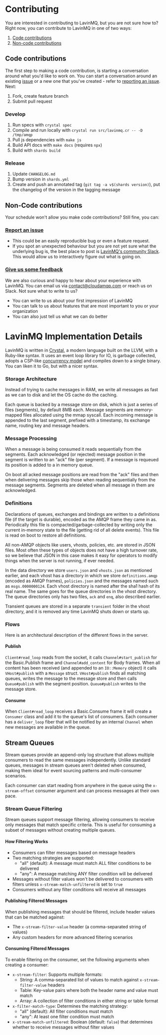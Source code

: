 # Contributing
You are interested in contributing to LavinMQ, but you are not sure how to? 
Right now, you can contribute to LavinMQ in one of two ways:

1. [Code contributions](#code-contributions)
2. [Non-code contributions](#non-code-contributions)

## Code contributions

The first step to making a code contribution, is starting a conversation around what you'd like to work on. You can start a conversation around an existing [issue](https://github.com/cloudamqp/lavinmq/issues) or a new one that you've created - refer to [reporting an issue](#report-an-issue). Next:

1. Fork, create feature branch
1. Submit pull request

### Develop

1. Run specs with `crystal spec`
1. Compile and run locally with `crystal run src/lavinmq.cr -- -D /tmp/amqp`
1. Pull js dependencies with `make js`
1. Build API docs with `make docs` (requires `npx`)
1. Build with `shards build`

### Release

1. Update `CHANGELOG.md`
1. Bump version in `shards.yml`
1. Create and push an annotated tag (`git tag -a v$(shards version)`), put the changelog of the version in the tagging message

## Non-Code contributions

Your schedule won't allow you make code contributions? Still fine, you can:

### [Report an issue](https://github.com/cloudamqp/lavinmq/issues/new)

- This could be an easily reproducible bug or even a feature request.
- If you spot an unexpected behaviour but you are not yet sure what the underlying bug is, the best place to post is [LavinMQ's community Slack](https://join.slack.com/t/lavinmq/shared_invite/zt-1v28sxova-wOyhOvDEKYVQMQpLePNUrg). This would allow us to interactively figure out what is going on. 

### [Give us some feedback](https://github.com/cloudamqp/lavinmq/discussions)

We are also curious and happy to hear about your experience with LavinMQ. You can email us via contact@cloudamqp.com or reach us on Slack. Not sure what to write to us?

- You can write to us about your first impression of LavinMQ
- You can talk to us about features that are most important to you or your organization
- You can also just tell us what we can do better


# LavinMQ Implementation Details

LavinMQ is written in [Crystal](https://crystal-lang.org/), a modern
language built on the LLVM, with a Ruby-like syntax. It uses an event loop
library for IO, is garbage collected, adopts a CSP-like [concurrency
model](https://crystal-lang.org/docs/guides/concurrency.html) and compiles down
to a single binary. You can liken it to Go, but with a nicer syntax.

### Storage Architecture

Instead of trying to cache messages in RAM, we write all messages as fast as we can to disk and let the OS cache do the caching.

Each queue is backed by a message store on disk, which is just a series of files (segments),
by default 8MB each. Message segments are memory-mapped files allocated using the mmap syscall.
Each incoming message is appended to the last segment, prefixed with a timestamp, its exchange 
name, routing key and message headers.

### Message Processing

When a message is being consumed it reads sequentially from the segments.
Each acknowledged (or rejected) message position in the segment is written to an "ack" file
(per segment). If a message is requeued its position is added to a in memory queue.

On boot all acked message positions are read from the "ack" files and then
when delivering messages skip those when reading sequentially from the message segments.
Segments are deleted when all message in them are acknowledged.

### Definitions

Declarations of queues, exchanges and bindings are written to a definitions
file (if the target is durable), encoded as the AMQP frame they came in as.
Periodically this file is compacted/garbage-collected by writing only the 
current in-memory state to the file (getting rid of all delete events). 
This file is read on boot to restore all definitions.

All non-AMQP objects like users, vhosts, policies, etc. are stored in
JSON files. Most often these types of objects does not have a high
turnover rate, so we believe that JSON in this case makes it easy for
operators to modify things when the server is not running, if ever needed.

In the data directory we store `users.json` and `vhosts.json` as mentioned earlier,
and each vhost has a directory in which we store `definitions.amqp`
(encoded as AMQP frames), `policies.json` and the messages named such as `msgs.0000000124`.
Each vhost directory is named after the sha1 hash of its real name. The same goes
for the queue directories in the vhost directory. The queue directories only has two files,
`ack` and `enq`, also described earlier.

Transient queues are stored in a separate `transient` folder in the vhost directory, and it
is removed any time LavinMQ shuts down or starts up.

### Flows

Here is an architectural description of the different flows in the server.

#### Publish

`Client#read_loop` reads from the socket, it calls `Channel#start_publish` for the Basic.Publish frame
and `Channel#add_content` for Body frames. When all content has been received
(and appended to an `IO::Memory` object) it calls `VHost#publish` with a `Message` struct.
`VHost#publish` finds all matching queues, writes the message to the message store and then
calls `Queue#publish` with the segment position. `Queue#publish` writes to the message store.

#### Consume

When `Client#read_loop` receives a Basic.Consume frame it will create a `Consumer` class and add it to
the queue's list of consumers. Each consumer has a `deliver_loop` fiber that will be notified
by an internal `Channel` when new messages are available in the queue.


## Stream Queues

Stream queues provide an append-only log structure that allows multiple consumers to read the same messages independently. Unlike standard queues, messages in stream queues aren't deleted when consumed, making them ideal for event sourcing patterns and multi-consumer scenarios.

Each consumer can start reading from anywhere in the queue using the `x-stream-offset` consumer argument and can process messages at their own pace.

### Stream Queue Filtering

Stream queues support message filtering, allowing consumers to receive only messages that match specific criteria. This is useful for consuming a subset of messages without creating multiple queues. 

#### How Filtering Works
- Consumers can filter messages based on message headers
- Two matching strategies are supported:
  - "all" (default): A message must match ALL filter conditions to be delivered
  - "any": A message matching ANY filter condition will be delivered
- Messages without filter values won't be delivered to consumers with filters unless `x-stream-match-unfiltered` is set to `true`
- Consumers without any filter conditions will receive all messages

#### Publishing Filtered Messages
When publishing messages that should be filtered, include header values that can be matched against:
- The `x-stream-filter-value` header (a comma-separated string of values)
- Any custom headers for more advanced filtering scenarios

#### Consuming Filtered Messages

To enable filtering on the consumer, set the following arguments when creating a consumer:

- `x-stream-filter`: Supports multiple formats:
  - String: A comma-separated list of values to match against `x-stream-filter-value` headers
  - Table: Key-value pairs where both the header name and value must match
  - Array: A collection of filter conditions in either string or table format
- `x-filter-match-type`: Determines the matching strategy:
  - "all" (default): All filter conditions must match
  - "any": At least one filter condition must match
- `x-stream-match-unfiltered`: Boolean (default: `false`) that determines whether to receive messages without filter values